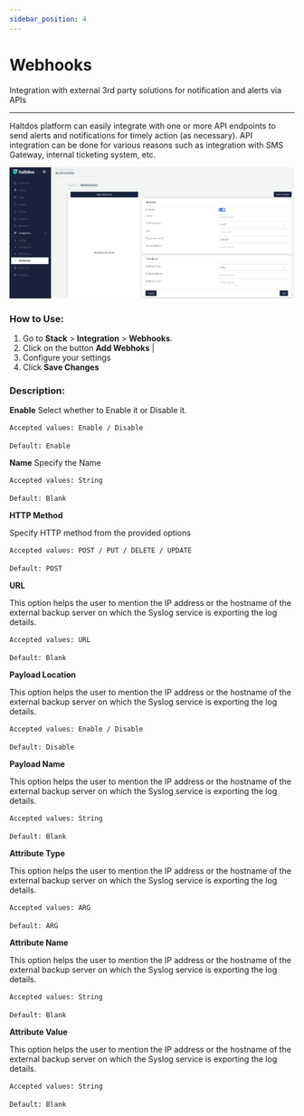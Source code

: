 ```yaml
---
sidebar_position: 4
---
```


# Webhooks

Integration with external 3rd party solutions for notification and alerts via APIs

---

Haltdos platform can easily integrate with one or more API endpoints to send alerts and notifications for timely action (as necessary). API integration can be done for various reasons such as integration with SMS Gateway, internal ticketing system, etc.

![webhooks](/img/platform/v7/docs/webhooks_new_ui.png)

### How to Use:

1. Go to **Stack** > **Integration** > **Webhooks**.
2. Click on the button  **Add Webhoks**    |
3. Configure your settings
4. Click **Save Changes**

### Description:

**Enable**
Select whether to Enable it or Disable it. 

    Accepted values: Enable / Disable

    Default: Enable 

**Name**
Specify the Name 

    Accepted values: String

    Default: Blank 

**HTTP Method**

Specify HTTP method from the provided options

    Accepted values: POST / PUT / DELETE / UPDATE

    Default: POST 

**URL**

This option helps the user to mention the IP address or the hostname of the external backup server on which the Syslog service is exporting the log details.

    Accepted values: URL

    Default: Blank 

**Payload Location**

This option helps the user to mention the IP address or the hostname of the external backup server on which the Syslog service is exporting the log details.

    Accepted values: Enable / Disable

    Default: Disable 

**Payload Name**

This option helps the user to mention the IP address or the hostname of the external backup server on which the Syslog service is exporting the log details.

    Accepted values: String

    Default: Blank 

**Attribute Type**

This option helps the user to mention the IP address or the hostname of the external backup server on which the Syslog service is exporting the log details.

    Accepted values: ARG

    Default: ARG 

**Attribute Name**

This option helps the user to mention the IP address or the hostname of the external backup server on which the Syslog service is exporting the log details.

    Accepted values: String

    Default: Blank 

**Attribute Value**

This option helps the user to mention the IP address or the hostname of the external backup server on which the Syslog service is exporting the log details.

    Accepted values: String

    Default: Blank 
